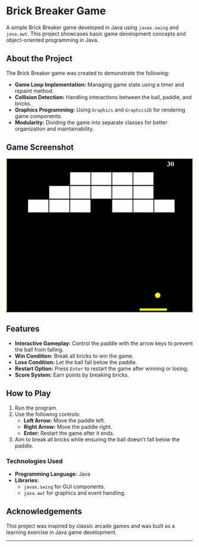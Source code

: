 # Brick Breaker Game

A simple Brick Breaker game developed in Java using `javax.swing` and `java.awt`. This project showcases basic game development concepts and object-oriented programming in Java.

## About the Project

The Brick Breaker game was created to demonstrate the following:
- **Game Loop Implementation:** Managing game state using a timer and repaint method.
- **Collision Detection:** Handling interactions between the ball, paddle, and bricks.
- **Graphics Programming:** Using `Graphics` and `Graphics2D` for rendering game components.
- **Modularity:** Dividing the game into separate classes for better organization and maintainability.

## Game Screenshot

![Brick Breaker Game Screenshot](assets/game-screenshot.png)
  
## Features
- **Interactive Gameplay:** Control the paddle with the arrow keys to prevent the ball from falling.
- **Win Condition:** Break all bricks to win the game.
- **Lose Condition:** Let the ball fall below the paddle.
- **Restart Option:** Press `Enter` to restart the game after winning or losing.
- **Score System:** Earn points by breaking bricks.

## How to Play
1. Run the program.
2. Use the following controls:
   - **Left Arrow:** Move the paddle left.
   - **Right Arrow:** Move the paddle right.
   - **Enter:** Restart the game after it ends.
3. Aim to break all bricks while ensuring the ball doesn't fall below the paddle.

### Technologies Used
- **Programming Language:** Java
- **Libraries:** 
  - `javax.swing` for GUI components.
  - `java.awt` for graphics and event handling.


## Acknowledgements
This project was inspired by classic arcade games and was built as a learning exercise in Java game development.

---




